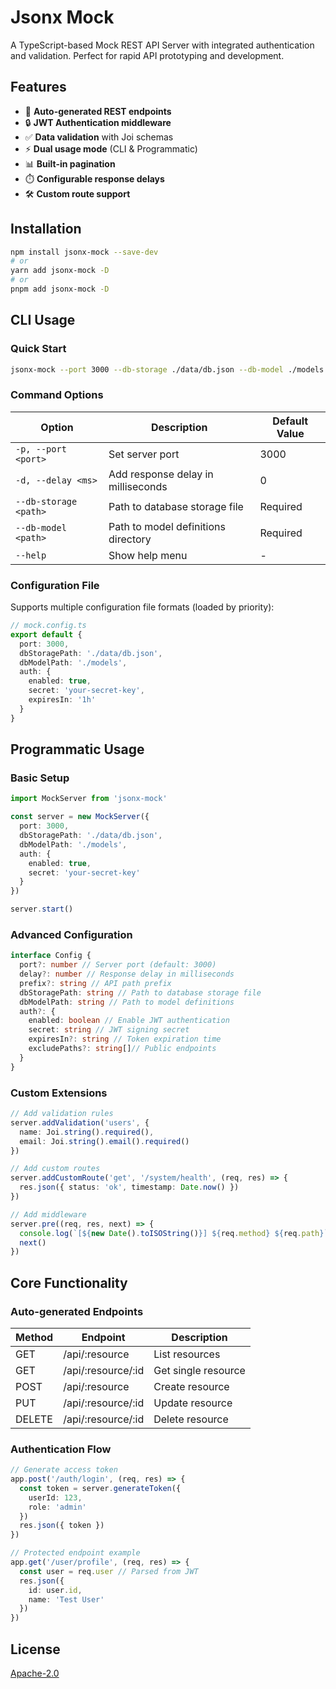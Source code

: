 # Jsonx Mock

A TypeScript-based Mock REST API Server with integrated authentication and validation. Perfect for rapid API prototyping and development.

## Features

- 🚀 **Auto-generated REST endpoints**
- 🔒 **JWT Authentication middleware**
- ✅ **Data validation** with Joi schemas
- ⚡ **Dual usage mode** (CLI & Programmatic)
- 📊 **Built-in pagination**
- ⏱️ **Configurable response delays**
- 🛠️ **Custom route support**

## Installation

```bash
npm install jsonx-mock --save-dev
# or
yarn add jsonx-mock -D
# or
pnpm add jsonx-mock -D
```

## CLI Usage

### Quick Start
```bash
jsonx-mock --port 3000 --db-storage ./data/db.json --db-model ./models
```

### Command Options
| Option               | Description                          | Default Value     |
|----------------------|--------------------------------------|-------------------|
| `-p, --port <port>`  | Set server port                      | 3000              |
| `-d, --delay <ms>`   | Add response delay in milliseconds   | 0                 |
| `--db-storage <path>`| Path to database storage file        | Required          |
| `--db-model <path>`  | Path to model definitions directory  | Required          |
| `--help`             | Show help menu                       | -                 |

### Configuration File

Supports multiple configuration file formats (loaded by priority):

```ts
// mock.config.ts
export default {
  port: 3000,
  dbStoragePath: './data/db.json',
  dbModelPath: './models',
  auth: {
    enabled: true,
    secret: 'your-secret-key',
    expiresIn: '1h'
  }
}
```

## Programmatic Usage

### Basic Setup

```ts
import MockServer from 'jsonx-mock'

const server = new MockServer({
  port: 3000,
  dbStoragePath: './data/db.json',
  dbModelPath: './models',
  auth: {
    enabled: true,
    secret: 'your-secret-key'
  }
})

server.start()
```

### Advanced Configuration

```ts
interface Config {
  port?: number // Server port (default: 3000)
  delay?: number // Response delay in milliseconds
  prefix?: string // API path prefix
  dbStoragePath: string // Path to database storage file
  dbModelPath: string // Path to model definitions
  auth?: {
    enabled: boolean // Enable JWT authentication
    secret: string // JWT signing secret
    expiresIn?: string // Token expiration time
    excludePaths?: string[]// Public endpoints
  }
}
```

### Custom Extensions
```ts
// Add validation rules
server.addValidation('users', {
  name: Joi.string().required(),
  email: Joi.string().email().required()
})

// Add custom routes
server.addCustomRoute('get', '/system/health', (req, res) => {
  res.json({ status: 'ok', timestamp: Date.now() })
})

// Add middleware
server.pre((req, res, next) => {
  console.log(`[${new Date().toISOString()}] ${req.method} ${req.path}`)
  next()
})
```

## Core Functionality

### Auto-generated Endpoints
| Method | Endpoint              | Description          |
|--------|-----------------------|----------------------|
| GET    | /api/:resource       | List resources       |
| GET    | /api/:resource/:id   | Get single resource  |
| POST   | /api/:resource       | Create resource      |
| PUT    | /api/:resource/:id   | Update resource      |
| DELETE | /api/:resource/:id   | Delete resource      |

### Authentication Flow
```ts
// Generate access token
app.post('/auth/login', (req, res) => {
  const token = server.generateToken({
    userId: 123,
    role: 'admin'
  })
  res.json({ token })
})

// Protected endpoint example
app.get('/user/profile', (req, res) => {
  const user = req.user // Parsed from JWT
  res.json({
    id: user.id,
    name: 'Test User'
  })
})
```

## License

[Apache-2.0](./LICENSE)

